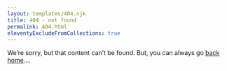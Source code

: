 ```yaml
---
layout: templates/404.njk
title: 404 - not found
permalink: 404.html
eleventyExcludeFromCollections: true
---
```

We’re sorry, but that content can’t be found. But, you can always go [back home](/)....

